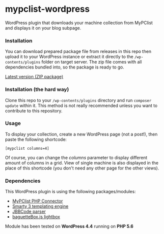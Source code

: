 # mypclist-wordpress
WordPress plugin that downloads your machine collection from MyPClist and displays it on your blog subpage.

### Installation
You can download prepared package file from releases in this repo then upload it to your WordPress instance 
or extract it directly to the `/wp-contents/plugins` folder on target server. The zip file comes with all 
dependencies bundled into, so the package is ready to go.

[Latest version (ZIP package)](https://github.com/Reprostar/mpcl-wordpress/releases)
 
### Installation (the hard way)
Clone this repo to your `/wp-contents/plugins` directory and run `composer update` within it. This method 
is not really recommended unless you want to contribute to this repository.

### Usage
To display your collection, create a new WordPress page (not a post!), then paste the following shortcode:
```
[mypclist columns=4]
```

Of course, you can change the *columns* parameter to display different amount of columns in a grid.
View of single machine is also displayed in the place of this shortcode (you don't need any other page for 
the other views).

### Dependencies
This WordPress plugin is using the following packages/modules: 

* [MyPClist PHP Connector](https://github.com/Reprostar/mpcl-connector-php)
* [Smarty 3 templating engine](http://smarty.net)
* [JBBCode parser](http://jbbcode.com/)
* [baguetteBox.js lightbox](https://feimosi.github.io/baguetteBox.js/)

Module has been tested on **WordPress 4.4** running on **PHP 5.6**